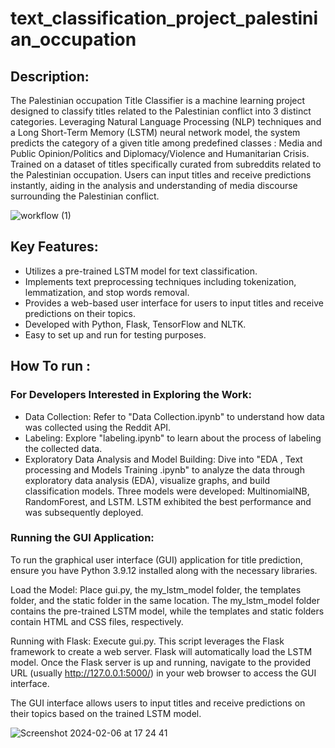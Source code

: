# text_classification_project_palestinian_occupation

## Description:
The Palestinian occupation Title Classifier is a machine learning project designed to classify titles related to the Palestinian conflict into 3 distinct categories. Leveraging Natural Language Processing (NLP) techniques and a Long Short-Term Memory (LSTM) neural network model, the system predicts the category of a given title among predefined classes : Media and Public Opinion/Politics and Diplomacy/Violence and Humanitarian Crisis. Trained on a dataset of titles specifically curated from subreddits related to the Palestinian occupation. Users can input titles and receive predictions instantly, aiding in the analysis and understanding of media discourse surrounding the Palestinian conflict.

![workflow (1)](https://github.com/AmmariHiba/text_classification_project_palestinian_occupation/assets/121461519/6629a8ff-f3b8-491c-9bd6-905bf7c84c1e)

## Key Features:
- Utilizes a pre-trained LSTM model for text classification.
- Implements text preprocessing techniques including tokenization, lemmatization, and stop words removal.
- Provides a web-based user interface for users to input titles and receive predictions on their topics.
- Developed with Python, Flask, TensorFlow and NLTK.
- Easy to set up and run for testing purposes.

## How To run :

### For Developers Interested in Exploring the Work:

- Data Collection: Refer to "Data Collection.ipynb" to understand how data was collected using the Reddit API.
- Labeling: Explore "labeling.ipynb" to learn about the process of labeling the collected data.
- Exploratory Data Analysis and Model Building: Dive into "EDA , Text processing and Models Training .ipynb" to analyze the data through exploratory data analysis (EDA), visualize graphs, and build classification models. Three models were developed: MultinomialNB, RandomForest, and LSTM. LSTM exhibited the best performance and was subsequently deployed.

### Running the GUI Application:

To run the graphical user interface (GUI) application for title prediction, ensure you have Python 3.9.12 installed along with the necessary libraries.

Load the Model: Place gui.py, the my_lstm_model folder, the templates folder, and the static folder in the same location. The my_lstm_model folder contains the pre-trained LSTM model, while the templates and static folders contain HTML and CSS files, respectively.

Running with Flask: Execute gui.py. This script leverages the Flask framework to create a web server. Flask will automatically load the LSTM model. Once the Flask server is up and running, navigate to the provided URL (usually http://127.0.0.1:5000/) in your web browser to access the GUI interface.

The GUI interface allows users to input titles and receive predictions on their topics based on the trained LSTM model.

![Screenshot 2024-02-06 at 17 24 41](https://github.com/AmmariHiba/text_classification_project_palestinian_occupation/assets/121461519/95cd982a-6ea9-41b7-bb86-1dc364befce1)



